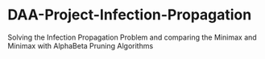 # DAA-Project-Infection-Propagation
Solving the Infection Propagation Problem and comparing the Minimax and Minimax with AlphaBeta Pruning Algorithms
